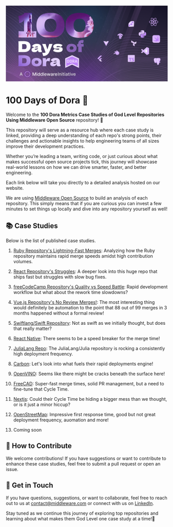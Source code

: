 ![Dora metrics case studdies banner](https://github.com/middlewarehq/100-days-of-dora/blob/main/github%20banner.jpg)
# 100 Days of Dora 🚀

Welcome to the **100 Dora Metrics Case Studies of God Level Repositories Using Middleware Open Source** repository! 🎉

This repository will serve as a resource hub where each case study is linked, providing a deep understanding of each repo's strong points, their challenges and actionable insights to help engineering teams of all sizes improve their development practices. 

Whether you’re leading a team, writing code, or just curious about what makes successful open source projects tick, this journey will showcase real-world lessons on how we can drive smarter, faster, and better engineering.

Each link below will take you directly to a detailed analysis hosted on our website.

We are using [Middleware Open Source](https://github.com/middlewarehq/middleware) to build an analysis of each repository. This simply means that if you are curious you can invest a few minutes to set things up locally and dive into any repository yourself as well!

## 📚 Case Studies

Below is the list of published case studies.

1. [Ruby Repository's Lightning-Fast Merges](https://middlewarehq.com/blog/how-the-ruby-repository-masters-fast-merges-cutting-corners-or-genius-efficiency?utm_source=github&utm_medium=100daysrepo): Analyzing how the Ruby repository maintains rapid merge speeds amidst high contribution volumes.

2. [React Repository's Struggles](https://middlewarehq.com/blog/react-repository-a-look-into-their-speedy-features-bug-fixing-delays?utm_source=github&utm_medium=100daysrepo): A deeper look into this huge repo that ships fast but struggles with slow bug fixes.

3. [freeCodeCamp Repository's Quality vs Speed Battle](https://middlewarehq.com/blog/is-freecodecamp-sacrificing-quality-for-speed-with-their-rapid-deployments?utm_source=github&utm_medium=100daysrepo): Rapid development workflow but what about the rework time slowdowns?

4. [Vue.js Repository's No Review Merges!](https://middlewarehq.com/blog/vuejs-case-study-dora-metrics-speed-demon-or-just-high-risk-gambler?utm_source=github&utm_medium=100daysrepo): The most interesting thing would definitely be automation to the point that 88 out of 99 merges in 3 months happened without a formal review!

5. [Swiftlang/Swift Repository](https://middlewarehq.com/blog/swift-deployments-are-they-swift-or-recklessly-rushed?utm_source=github&utm_medium=100daysrepo): Not as swift as we initially thought, but does that really matter?

6. [React Native](https://middlewarehq.com/blog/react-natives-cicd-unveiled-the-truth-behind-its-cycle-time-triumphs-and-stumbles?utm_source=github&utm_medium=100daysrepo): There seems to be a speed breaker for the merge time!

7. [JuliaLang Repo](https://middlewarehq.com/blog/julialang-performance-prowess-or-just-smoke-and-mirrors-dora-metrics-case-study?utm_source=github&utm_medium=100daysrepo): The JuliaLang/Julia repository is rocking a consistently high deployment frequency.
  
8. [Carbon](https://middlewarehq.com/blog/is-carbon-language-moving-towards-success-or-self-destruction-dora-metrics-case-study-in-rapid-deployments?utm_source=github&utm_medium=100daysrepo): Let's look into what fuels their rapid deployments engine!

9. [OpenVINO](https://middlewarehq.com/blog/openvinos-ai-success-brilliance-or-cracks-beneath-the-surface?utm_source=github&utm_medium=100daysrepo): Seems like there might be cracks beneath the surface here!

10. [FreeCAD](https://middlewarehq.com/blog/is-freecad-nailing-prs-or-just-blazing-through-merges?utm_source=github&utm_medium=100daysrepo): Super-fast merge times, solid PR management, but a need to fine-tune that Cycle Time.

11. [Nextjs](https://middlewarehq.com/blog/is-nextjs-the-next-evolution-or-just-a-passing-trend-a-dora-metrics-case-study?utm_source=github&utm_medium=100daysrepo): Could their Cycle Time be hiding a bigger mess than we thought, or is it just a minor hiccup?

12. [OpenStreetMap](https://middlewarehq.com/blog/optimizing-openstreetmaps-devops-efficiency-a-data-driven-dora-metrics-analysis?utm_source=github&utm_medium=100daysrepo): Impressive first response time, good but not great deployment frequency, auomation and more!

13. Coming soon


## 🔗 How to Contribute

We welcome contributions! If you have suggestions or want to contribute to enhance these case studies, feel free to submit a pull request or open an issue.


## 📧 Get in Touch

If you have questions, suggestions, or want to collaborate, feel free to reach out to us at [contact@middleware.com](mailto:contact@middleware.com) or connect with us on [LinkedIn](https://www.linkedin.com/company/middlewarehq).


Stay tuned as we continue this journey of exploring top repositories and learning about what makes them God Level one case study at a time!🎉
